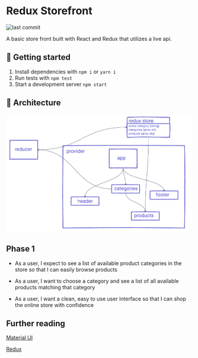# Redux Storefront

![last commit](https://img.shields.io/github/last-commit/CullenSharp/redux-store)

A basic store front built with React and Redux that utilizes a live api.

## 🚀 Getting started

1. Install dependencies with `npm i` or `yarn i`
1. Run tests with `npm test`
1. Start a development server `npm start`

## 🏢 Architecture

![UML diagram](UML.png)

## Phase 1

* As a user, I expect to see a list of available product categories in the store so that I can easily browse products

* As a user, I want to choose a category and see a list of all available products matching that category

* As a user, I want a clean, easy to use user interface so that I can shop the online store with confidence

## Further reading

[Material UI](https://material-ui.com/)

[Redux](https://redux.js.org/)